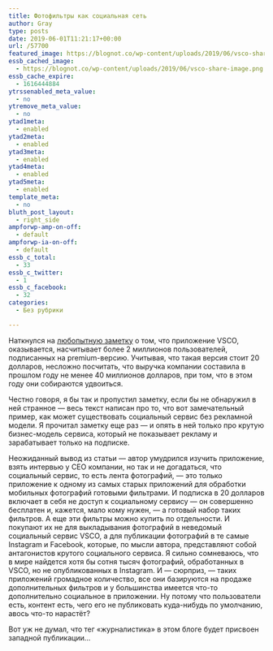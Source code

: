 ```yaml
---
title: Фотофильтры как социальная сеть
author: Gray
type: posts
date: 2019-06-01T11:21:17+00:00
url: /57700
featured_image: https://blognot.co/wp-content/uploads/2019/06/vsco-share-image.png
essb_cached_image:
  - https://blognot.co/wp-content/uploads/2019/06/vsco-share-image.png
essb_cache_expire:
  - 1616444884
ytrssenabled_meta_value:
  - no
ytremove_meta_value:
  - no
ytad1meta:
  - enabled
ytad2meta:
  - enabled
ytad3meta:
  - enabled
ytad4meta:
  - enabled
ytad5meta:
  - enabled
template_meta:
  - no
bluth_post_layout:
  - right_side
ampforwp-amp-on-off:
  - default
ampforwp-ia-on-off:
  - default
essb_c_total:
  - 33
essb_c_twitter:
  - 1
essb_c_facebook:
  - 32
categories:
  - Без рубрики

---
```








Наткнулся на [любопытную заметку][1] о том, что приложение VSCO, оказывается, насчитывает более 2 миллионов пользователей, подписанных на premium-версию. Учитывая, что такая версия стоит 20 долларов, несложно посчитать, что выручка компании составила в прошлом году не менее 40 миллионов долларов, при том, что в этом году они собираются удвоиться.

Честно говоря, я бы так и пропустил заметку, если бы не обнаружил в ней странное — весь текст написан про то, что вот замечательный пример, как может существовать социальный сервис без рекламной модели. Я прочитал заметку еще раз — и опять в ней только про крутую бизнес-модель сервиса, который не показывает рекламу и зарабатывает только на подписке.

Неожиданный вывод из статьи — автор умудрился изучить приложение, взять интервью у CEO компании, но так и не догадаться, что социальный сервис, то есть лента фотографий, — это только приложение к одному из самых старых приложений для обработки мобильных фотографий готовыми фильтрами. И подписка в 20 долларов включает в себя не доступ к социальному сервису — он совершенно бесплатен и, кажется, мало кому нужен, — а готовый набор таких фильтров. А еще эти фильтры можно купить по отдельности. И покупают их не для выкладывания фотографий в неведомый социальный сервис VSCO, а для публикации фотографий в те самые Instagram и Facebook, которые, по мысли автора, представляют собой антагонистов крутого социального сервиса. Я сильно сомневаюсь, что в мире найдется хотя бы сотня тысяч фотографий, обработанных в VSCO, но не опубликованных в Instagram. И — сюрприз, — таких приложений громадное количество, все они базируются на продаже дополнительных фильтров и у большинства имеется что-то дополнительно социальное в приложении. Ну потому что пользователи есть, контент есть, чего его не публиковать куда-нибудь по умолчанию, авось что-то нарастёт?

Вот уж не думал, что тег &#171;журналистика&#187; в этом блоге будет присвоен западной публикации…

 [1]: https://link.buzzfeed.com/view/5ba89e2324c17c423a978daba5vhd.3xb/f40fe755